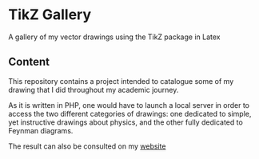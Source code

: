 # TikZ Gallery

A gallery of my vector drawings using the TikZ package in Latex


## Content

This repository contains a project intended to catalogue some of my drawing that I did throughout my academic journey. 

As it is written in PHP, one would have to launch a local server in order to access the two different categories of drawings:
one dedicated to simple, yet instructive drawings about physics, and the other fully dedicated to Feynman diagrams.

The result can also be consulted on my [website](https://syntaxerror.ch/)

